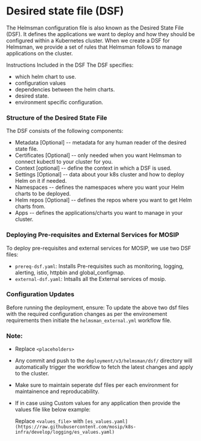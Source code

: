 # Desired state file (DSF)

The Helmsman configuration file is also known as the Desired State File (DSF). It defines the applications we want to deploy and how they should be configured within a Kubernetes cluster. When we create a DSF for Helmsman, we provide a set of rules that Helmsman follows to manage applications on the cluster.

Instructions Included in the DSF
The DSF specifies:

* which helm chart to use.
* configuration values
* dependencies between the helm charts.
* desired state.
* environment specific configuration.

### Structure of the Desired State File
The DSF consists of the following components:

* Metadata [Optional] -- metadata for any human reader of the desired state file.
* Certificates [Optional] -- only needed when you want Helmsman to connect kubectl to your cluster for you.
* Context [optional] -- define the context in which a DSF is used.
* Settings [Optional] -- data about your k8s cluster and how to deploy Helm on it if needed.
* Namespaces -- defines the namespaces where you want your Helm charts to be deployed.
* Helm repos [Optional] -- defines the repos where you want to get Helm charts from.
* Apps -- defines the applications/charts you want to manage in your cluster.

### Deploying Pre-requisites and External Services for MOSIP
To deploy pre-requisites and external services for MOSIP, we use two DSF files:

* `prereq-dsf.yaml`: Installs Pre-requisites such as monitoring, logging, alerting, istio, httpbin and global_configmap.  
* `external-dsf.yaml`: Intsalls all the External services of mosip.

### Configuration Updates
Before running the deployment, ensure:
To update the above two dsf files with the required configuration changes as per the environement requirements then initiate the `helmsman_external.yml` workflow file.

### Note: 
* Replace `<placeholders>`
* Any commit and push to the `deployment/v3/helmsman/dsf/` directory will automatically trigger the workflow to fetch the latest changes and apply to the cluster. 
* Make sure to maintain seperate dsf files per each environment for maintainence and reproducability.
* If in case using Custom values for any application then provide the values file like below example:

  Replace `<values_file>` with `[es_values.yaml](https://raw.githubusercontent.com/mosip/k8s-infra/develop/logging/es_values.yaml)`

